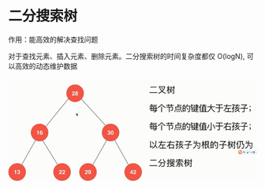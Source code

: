 # 二分搜索树

作用：能高效的解决查找问题

对于查找元素、插入元素、删除元素。二分搜索树的时间复杂度都仅 O(logN), 可以高效的动态维护数据

![二分搜索树](./IMG/binaryTree.png)